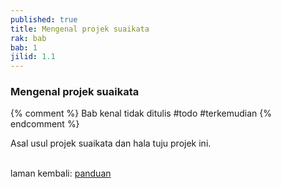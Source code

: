 ```yaml
---
published: true
title: Mengenal projek suaikata
rak: bab
bab: 1
jilid: 1.1
---
```


### Mengenal projek suaikata

{% comment %}
Bab kenal tidak ditulis #todo #terkemudian
{% endcomment %}

Asal usul projek suaikata dan hala tuju projek ini.

&nbsp;  
laman kembali: [panduan][0]

  [0]: ../index.md
